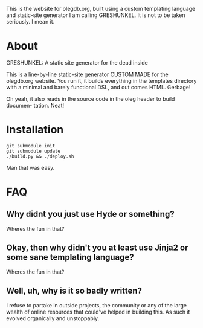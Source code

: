 This is the website for olegdb.org, built using a custom templating language and
static-site generator I am calling GRESHUNKEL. It is not to be taken seriously.
I mean it.

About
=====
GRESHUNKEL: A static site generator for the dead inside

This is a line-by-line static-site generator CUSTOM MADE for the olegdb.org
website. You run it, it builds everything in the templates directory with a
minimal and barely functional DSL, and out comes HTML. Gerbage!

Oh yeah, it also reads in the source code in the oleg header to build documen-
tation. Neat!

Installation
============
````
git submodule init
git submodule update
./build.py && ./deploy.sh
````

Man that was easy.

FAQ
===

## Why didnt you just use Hyde or something?

Wheres the fun in that?

## Okay, then why didn't you at least use Jinja2 or some sane templating language?

Wheres the fun in that?

## Well, uh, why is it so badly written?

I refuse to partake in outside projects, the community or any of the large
wealth of online resources that could've helped in building this. As such it
evolved organically and unstoppably.

